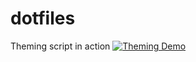 # dotfiles

Theming script in action
[![Theming Demo](https://img.youtube.com/vi/wSyKs3Cp3us/0.jpg)](https://www.youtube.com/watch?v=wSyKs3Cp3us)
